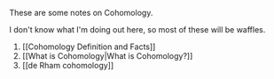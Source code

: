 These are some notes on Cohomology.

I don't know what I'm doing out here, so most of these will be waffles.


1. [[Cohomology Definition and Facts]]
2. [[What is Cohomology|What is Cohomology?]]
3. [[de Rham cohomology]]
